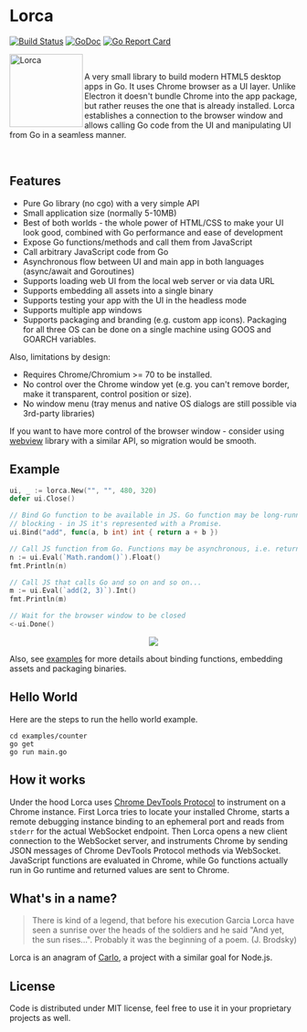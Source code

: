 # Lorca

[![Build Status](https://img.shields.io/github/workflow/status/zserge/lorca/CI%20Pipeline)](https://github.com/zserge/lorca)
[![GoDoc](https://godoc.org/github.com/zserge/lorca?status.svg)](https://godoc.org/github.com/zserge/lorca)
[![Go Report Card](https://goreportcard.com/badge/github.com/zserge/lorca)](https://goreportcard.com/report/github.com/zserge/lorca)

<div>
<img align="left" src="https://raw.githubusercontent.com/zserge/lorca/master/lorca.png" alt="Lorca" width="128px" height="128px" />
<br/>
<p>
	A very small library to build modern HTML5 desktop apps in Go. It uses Chrome
	browser as a UI layer. Unlike Electron it doesn't bundle Chrome into the app
	package, but rather reuses the one that is already installed. Lorca
	establishes a connection to the browser window and allows calling Go code
	from the UI and manipulating UI from Go in a seamless manner.
</p>
<br/>
</div>


## Features

* Pure Go library (no cgo) with a very simple API
* Small application size (normally 5-10MB)
* Best of both worlds - the whole power of HTML/CSS to make your UI look
	good, combined with Go performance and ease of development
* Expose Go functions/methods and call them from JavaScript
* Call arbitrary JavaScript code from Go
* Asynchronous flow between UI and main app in both languages (async/await and Goroutines)
* Supports loading web UI from the local web server or via data URL
* Supports embedding all assets into a single binary
* Supports testing your app with the UI in the headless mode
* Supports multiple app windows
* Supports packaging and branding (e.g. custom app icons). Packaging for all
	three OS can be done on a single machine using GOOS and GOARCH variables.

Also, limitations by design:

* Requires Chrome/Chromium >= 70 to be installed.
* No control over the Chrome window yet (e.g. you can't remove border, make it
	transparent, control position or size).
* No window menu (tray menus and native OS dialogs are still possible via
	3rd-party libraries)

If you want to have more control of the browser window - consider using
[webview](https://github.com/zserge/webview) library with a similar API, so
migration would be smooth.

## Example

```go
ui, _ := lorca.New("", "", 480, 320)
defer ui.Close()

// Bind Go function to be available in JS. Go function may be long-running and
// blocking - in JS it's represented with a Promise.
ui.Bind("add", func(a, b int) int { return a + b })

// Call JS function from Go. Functions may be asynchronous, i.e. return promises
n := ui.Eval(`Math.random()`).Float()
fmt.Println(n)

// Call JS that calls Go and so on and so on...
m := ui.Eval(`add(2, 3)`).Int()
fmt.Println(m)

// Wait for the browser window to be closed
<-ui.Done()
```

<p align="center"><img src="examples/counter/counter.gif" /></p>

Also, see [examples](examples) for more details about binding functions, embedding
assets and packaging binaries.

## Hello World

Here are the steps to run the hello world example.

```
cd examples/counter
go get
go run main.go
```

## How it works

Under the hood Lorca uses [Chrome DevTools Protocol](https://chromedevtools.github.io/devtools-protocol/) to instrument on a Chrome instance. First Lorca tries to locate your installed Chrome, starts a remote debugging instance binding to an ephemeral port and reads from `stderr` for the actual WebSocket endpoint. Then Lorca opens a new client connection to the WebSocket server, and instruments Chrome by sending JSON messages of Chrome DevTools Protocol methods via WebSocket. JavaScript functions are evaluated in Chrome, while Go functions actually run in Go runtime and returned values are sent to Chrome.

## What's in a name?

> There is kind of a legend, that before his execution Garcia Lorca have seen a
> sunrise over the heads of the soldiers and he said "And yet, the sun rises...".
> Probably it was the beginning of a poem. (J. Brodsky)

Lorca is an anagram of [Carlo](https://github.com/GoogleChromeLabs/carlo/), a
project with a similar goal for Node.js.

## License

Code is distributed under MIT license, feel free to use it in your proprietary
projects as well.

